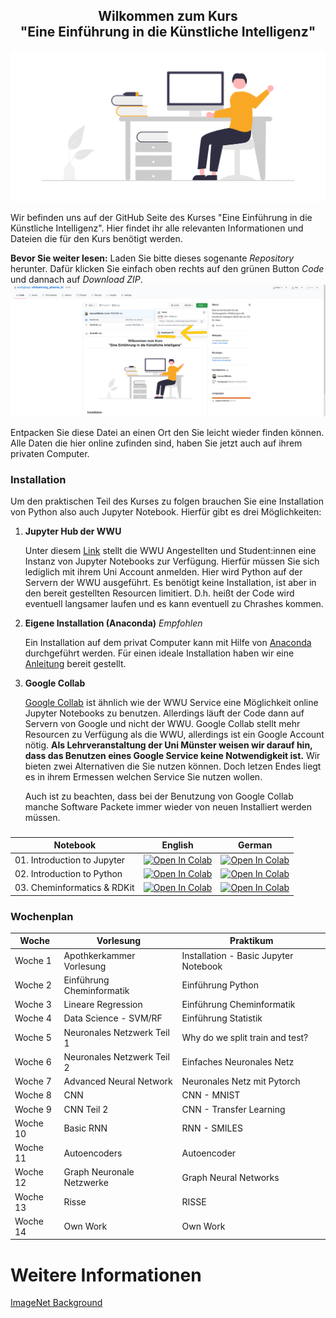 
<h2 align ="center">Wilkommen zum Kurs <br> "Eine Einführung in die Künstliche Intelligenz"</h2>

![](Notebooks/Img/general/hello.png)

Wir befinden uns auf der GitHub Seite des Kurses "Eine Einführung in die Künstliche Intelligenz". Hier findet ihr alle relevanten Informationen und Dateien die für den Kurs benötigt werden.

**Bevor Sie weiter lesen:**
Laden Sie bitte dieses sogenante *Repository* herunter. Dafür klicken Sie einfach oben rechts auf den grünen Button *Code* und dannach auf *Download ZIP*.  
![](Notebooks/Img/install_git.png)

Entpacken Sie diese Datei an einen Ort den Sie leicht wieder finden können. Alle Daten die hier online zufinden sind, haben Sie jetzt auch auf ihrem privaten Computer.


### Installation
Um den praktischen Teil des Kurses zu folgen brauchen Sie eine Installation von Python also auch Jupyter Notebook. 
Hierfür gibt es drei Möglichkeiten:
1. **Jupyter Hub der WWU**

   Unter diesem [Link](https://jupyterhub.wwu.de/hub/spawn) stellt die WWU Angestellten und Student:innen eine Instanz von Jupyter Notebooks zur Verfügung.
   Hierfür müssen Sie sich lediglich mit ihrem Uni Account anmelden. Hier wird Python auf der Servern der WWU ausgeführt.
   Es benötigt keine Installation, ist aber in den bereit gestellten Resourcen limitiert. D.h. heißt der Code wird eventuell langsamer laufen und es kann eventuell zu Chrashes kommen.
1. **Eigene Installation (Anaconda)** *Empfohlen*

   Ein Installation auf dem privat Computer kann mit Hilfe von [Anaconda](https://www.anaconda.com/) durchgeführt werden.
   Für einen ideale Installation haben wir eine [Anleitung](installation.pdf) bereit gestellt.
1. **Google Collab**
 
   [Google Collab](https://colab.research.google.com/) ist ähnlich wie der WWU Service eine Möglichkeit online Jupyter Notebooks zu benutzen.
   Allerdings läuft der Code dann auf Servern von Google und nicht der WWU. 
   Google Collab stellt mehr Resourcen zu Verfügung als die WWU, allerdings ist ein Google Account nötig.
   **Als Lehrveranstaltung der Uni Münster weisen wir darauf hin, dass das Benutzen eines Google Service keine Notwendigkeit ist.** Wir bieten zwei Alternativen die  Sie nutzen können. Doch letzen Endes liegt es in ihrem Ermessen welchen Service Sie nutzen wollen. 
   
   Auch ist zu beachten, dass bei der Benutzung von Google Collab manche Software Packete immer wieder von neuen Installiert werden müssen.
###
Notebook | English | German
-------- | ------- | ------
01\. Introduction to Jupyter | [![Open In Colab](https://colab.research.google.com/assets/colab-badge.svg)](https://colab.research.google.com/github/kochgroup/intro_pharma_ai/blob/main/Notebooks_EN/01%20-%20Introduction%20to%20Jupyter.ipynb) | [![Open In Colab](https://colab.research.google.com/assets/colab-badge.svg)](https://colab.research.google.com/github/kochgroup/intro_pharma_ai/blob/main/Notebooks_GER/Woche%2001%20-%20Einf%C3%BChrung%20Jupyter.ipynb)   
02\. Introduction to Python| [![Open In Colab](https://colab.research.google.com/assets/colab-badge.svg)](https://colab.research.google.com/github/kochgroup/intro_pharma_ai/blob/main/Notebooks_EN/02%20-%20Introduction%20to%20Python.ipynb) | [![Open In Colab](https://colab.research.google.com/assets/colab-badge.svg)](https://colab.research.google.com/github/kochgroup/intro_pharma_ai/blob/main/Notebooks_GER/Woche%2002%20-%20Einführung%20Python.ipynb)  
03\. Cheminformatics & RDKit |[![Open In Colab](https://colab.research.google.com/assets/colab-badge.svg)](https://colab.research.google.com/github/kochgroup/intro_pharma_ai/blob/main/Notebooks_EN/03%20-%20Cheminformatics.ipynb) | [![Open In Colab](https://colab.research.google.com/assets/colab-badge.svg)](https://colab.research.google.com/github/kochgroup/intro_pharma_ai/blob/main/Notebooks_GER/Woche%2003%20-%20Chemieinformatik.ipynb)



### Wochenplan 

Woche | Vorlesung | Praktikum
------------ | ------------- | -------------
Woche 1 | Apothkerkammer Vorlesung | Installation - Basic Jupyter Notebook
Woche 2 | Einführung Cheminformatik | Einführung Python
Woche 3 | Lineare Regression | Einführung Cheminformatik
Woche 4 | Data Science - SVM/RF | Einführung Statistik
Woche 5 | Neuronales Netzwerk Teil 1 | Why do we split train and test?
Woche 6 | Neuronales Netzwerk Teil 2| Einfaches Neuronales Netz
Woche 7 | Advanced Neural Network | Neuronales Netz mit Pytorch
Woche 8 | CNN | CNN - MNIST
Woche 9 | CNN Teil 2| CNN - Transfer Learning
Woche 10| Basic RNN | RNN - SMILES
Woche 11| Autoencoders| Autoencoder
Woche 12| Graph Neuronale Netzwerke| Graph Neural Networks
Woche 13| Risse| RISSE
Woche 14| Own Work| Own Work

# Weitere Informationen

[ImageNet Background](https://qz.com/1034972/the-data-that-changed-the-direction-of-ai-research-and-possibly-the-world/)
